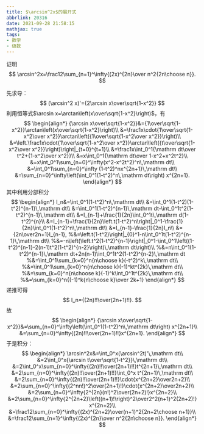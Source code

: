 ```yaml
---
title: $\arcsin^2x$的展开式
abbrlink: 20316
date: 2021-09-28 21:58:15
mathjax: true
tags:
- 数学
- 级数
---
```


证明
$$
\arcsin^2x=\frac12\sum_{n=1}^\infty{(2x)^{2n}\over n^2{2n\choose n}}.
$$
<!--more-->

先求导：
$$
(\arcsin^2 x)'={2\arcsin x\over\sqrt{1-x^2}}
$$
利用恒等式$\arcsin x=\arctan\left(x\over\sqrt{1-x^2}\right)$，有
$$
\begin{align*}
{\arcsin x\over\sqrt{1-x^2}}&={1\over\sqrt{1-x^2}}\arctan\left(x\over\sqrt{1-x^2}\right)\\
&=\frac1x\cdot{1\over\sqrt{1-x^2\over x^2}}\arctan\left({1\over\sqrt{1-x^2\over x^2}}\right)\\
&=\left.\frac1x\cdot{1\over\sqrt{1-x^2\over x^2}}\arctan\left({t\over\sqrt{1-x^2\over x^2}}\right)\right|_{t=0}^{t=1}\\
&=\frac1x\int_0^1{\mathrm dt\over t^2+{1-x^2\over x^2}}\\
&=x\int_0^1{\mathrm dt\over 1-x^2+x^2t^2}\\
&=x\int_0^1\sum_{n=0}^\infty(x^2-x^2t^2)^n\,\mathrm dt\\
&=\int_0^1\sum_{n=0}^\infty (1-t^2)^nx^{2n+1}\,\mathrm dt\\
&=\sum_{n=0}^\infty\left(\int_0^1(1-t^2)^n\,\mathrm dt\right) x^{2n+1}.
\end{align*}
$$
其中利用分部积分
$$
\begin{align*}
I_n&=\int_0^1(1-t^2)^n\,\mathrm dt\\
&=\int_0^1(1-t^2)(1-t^2)^{n-1}\,\mathrm dt\\
&=\int_0^1(1-t^2)^{n-1}\,\mathrm dt-\int_0^1t^2(1-t^2)^{n-1}\,\mathrm dt\\
&=I_{n-1}+\frac{1}{2n}\int_0^1t\,\mathrm d(1-t^2)^{n}\\
&=I_{n-1}+\frac{1}{2n}\left.t(1-t^2)^n\right|_0^1-\frac{1}{2n}\int_0^1(1-t^2)^n\,\mathrm dt\\
&=I_{n-1}-\frac{1}{2n}I_n\\
&={2n\over2n+1}I_{n-1},
%&=\left.t(1-t^2)\right|_{0}^1-n\int_0^1t(1-t^2)^{n-1}\,\mathrm dt\\
%&=-n\left(\left.t^2(1-t^2)^{n-1}\right|_0^1-\int_0^1\left((1-t^2)^{n-1}-2(n-1)t^2(1-t^2)^{n-2}\right)\,\mathrm dt\right)\\
%&=n\int_0^1(1-t^2)^{n-1}\,\mathrm dt+2n(n-1)\int_0^1t^2(1-t^2)^{n-2}\,\mathrm dt
%&=\int_0^1\sum_{k=0}^n{n\choose k}(-t^2)^k\,\mathrm dt\\
%&=\int_0^1\sum_{k=0}^n{n\choose k}(-1)^kt^{2k}\,\mathrm dt\\
%&=\sum_{k=0}^n{n\choose k}(-1)^k\int_0^1t^{2k}\,\mathrm dt\\
%&=\sum_{k=0}^n{(-1)^k{n\choose k}\over 2k+1}
\end{align*}
$$
递推可得
$$
I_n={(2n)!!\over(2n+1)!!}.
$$
故
$$
\begin{align*}
{\arcsin x\over\sqrt{1-x^2}}&=\sum_{n=0}^\infty\left(\int_0^1(1-t^2)^n\,\mathrm dt\right) x^{2n+1}\\
&=\sum_{n=0}^\infty{(2n)!!\over(2n+1)!!}x^{2n+1}.
\end{align*}
$$
于是积分：
$$
\begin{align*}
\arcsin^2x&=\int_0^x(\arcsin^2t)'\,\mathrm dt\\
&=2\int_0^x{\arcsin t\over\sqrt{1-t^2}}\,\mathrm dt\\
&=2\int_0^x\sum_{n=0}^\infty{(2n)!!\over(2n+1)!!}t^{2n+1}\,\mathrm dt\\
&=2\sum_{n=0}^\infty{(2n)!!\over(2n+1)!!}\int_0^x t^{2n+1}\,\mathrm dt\\
&=2\sum_{n=0}^\infty{(2n)!!\over(2n+1)!!}\cdot{x^{2n+2}\over2n+2}\\
&=2\sum_{n=0}^\infty{(2^nn!)^2\over(2n+1)!}\cdot{x^{2n+2}\over2n+2}\\
&=2\sum_{n=0}^\infty{2^{2n}(n!)^2\over(2n+2)!}x^{2n+2}\\
&=2\sum_{n=0}^\infty{2^{2n+2}\left((n+1)!\right)^2\over2^2(n+1)^2(2n+2)!}x^{2n+2}\\
&=\frac12\sum_{n=0}^\infty{(2x)^{2n+2}\over(n+1)^2{2n+2\choose n+1}}\\
&=\frac12\sum_{n=1}^\infty{(2x)^{2n}\over n^2{2n\choose n}}.
\end{align*}
$$
